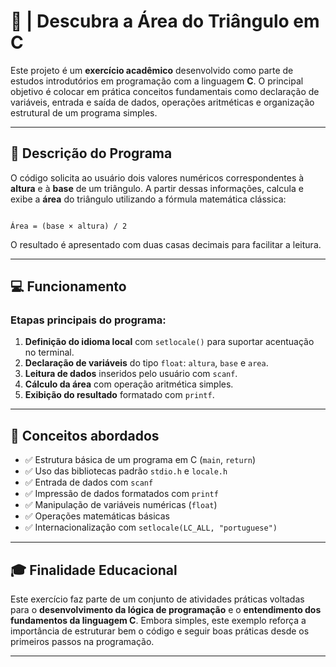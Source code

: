 # 🔎 | Descubra a Área do Triângulo em C

Este projeto é um **exercício acadêmico** desenvolvido como parte de estudos introdutórios em programação com a linguagem **C**. O principal objetivo é colocar em prática conceitos fundamentais como declaração de variáveis, entrada e saída de dados, operações aritméticas e organização estrutural de um programa simples.

---

## 📌 Descrição do Programa

O código solicita ao usuário dois valores numéricos correspondentes à **altura** e à **base** de um triângulo. A partir dessas informações, calcula e exibe a **área** do triângulo utilizando a fórmula matemática clássica:

```

Área = (base × altura) / 2

```

O resultado é apresentado com duas casas decimais para facilitar a leitura.

---

## 💻 Funcionamento

### Etapas principais do programa:

1. **Definição do idioma local** com `setlocale()` para suportar acentuação no terminal.
2. **Declaração de variáveis** do tipo `float`: `altura`, `base` e `area`.
3. **Leitura de dados** inseridos pelo usuário com `scanf`.
4. **Cálculo da área** com operação aritmética simples.
5. **Exibição do resultado** formatado com `printf`.

---

## 🧠 Conceitos abordados

- ✅ Estrutura básica de um programa em C (`main`, `return`)
- ✅ Uso das bibliotecas padrão `stdio.h` e `locale.h`
- ✅ Entrada de dados com `scanf`
- ✅ Impressão de dados formatados com `printf`
- ✅ Manipulação de variáveis numéricas (`float`)
- ✅ Operações matemáticas básicas
- ✅ Internacionalização com `setlocale(LC_ALL, "portuguese")`

---

## 🎓 Finalidade Educacional

Este exercício faz parte de um conjunto de atividades práticas voltadas para o **desenvolvimento da lógica de programação** e o **entendimento dos fundamentos da linguagem C**. Embora simples, este exemplo reforça a importância de estruturar bem o código e seguir boas práticas desde os primeiros passos na programação.

---
